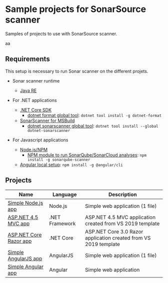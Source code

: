 # Sample projects for SonarSource scanner

Samples of projects to use with SonarSource scanner.

aa

## Requirements

This setup is necessary to run Sonar scanner on the different projets.

- Sonar scanner runtime
  - [Java RE](https://java.com/en/download/)

- For .NET applications
  - [.NET Core SDK](https://dotnet.microsoft.com/download)
    - [dotnet format global tool](https://github.com/dotnet/format): `dotnet tool install -g dotnet-format`
  - [SonarScanner for MSBuild](https://sonarcloud.io/documentation/analysis/scan/sonarscanner-for-msbuild)
    - [dotnet sonarscanner global tool](https://docs.sonarqube.org/latest/analysis/scan/sonarscanner-for-msbuild/): `dotnet tool install --global dotnet-sonarscanner`

- For Javascript applications
  - [Node.js/NPM](https://nodejs.org/)
    - [NPM module to run SonarQube/SonarCloud analyses](https://www.npmjs.com/package/sonarqube-scanner): `npm install -g sonarqube-scanner`
  - [Angular local setup](https://angular.io/guide/setup-local): `npm install -g @angular/cli`

## Projects

Name | Language | Description
---- | -------- | -----------
[Simple Node.js app](./nodejs/simple-app/README.md) | Node.js | Simple web application (1 file)
[ASP.NET 4.5 MVC app](./dotnet/WebApp45/README.md) | .NET Framework | ASP.NET 4.5 MVC application created from VS 2019 template
[ASP.NET Core Razor app](./dotnetcore/WebAppRazor/README.md) | .NET Core | ASP.NET Core 3.0 Razor application created from VS 2019 template
[Simple AngularJS app](./angularjs/simple-app/README.md) | AngularJS | Simple web application (1 file)
[Simple Angular app](./angular/simple-app/README.md) | Angular | Simple web application
